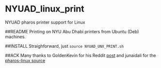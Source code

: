 # NYUAD_linux_print
NYUAD pharos printer support for Linux

##README
Printing on NYU Abu Dhabi printers from Ubuntu (Deb) machines.

##INSTALL
Straighforward, just ```source NYUAD_UNX_PRINT.sh```

##ACK
Many thanks to GoldenKevin for his Reddit [post](https://www.reddit.com/r/nyu/comments/2ncpp9/install_nyu_its_print_service_on_ubuntu_linux/) and junaidali for the [pharos-linux source](https://github.com/junaidali/pharos-linux)
